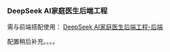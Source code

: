 ### DeepSeek AI家庭医生后端工程

需与前端搭配使用：
[DeepSeek AI家庭医生后端工程-后端](https://github.com/DaTongAdventure/family-doctor)

配置稍后补充。。。。
